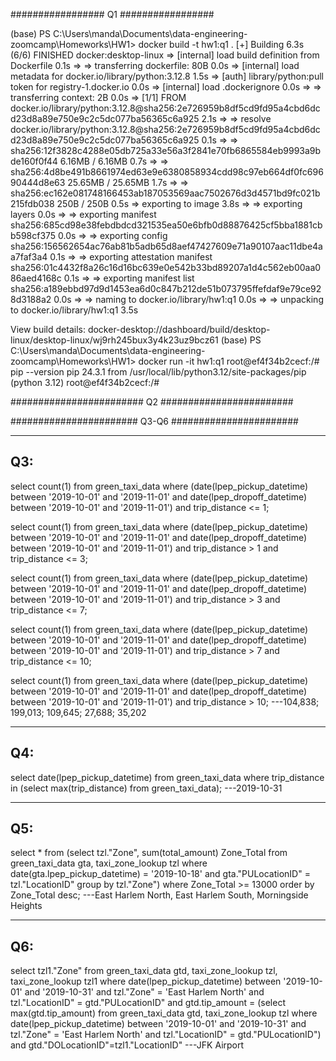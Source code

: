 #################
Q1
#################

(base) PS C:\Users\manda\Documents\data-engineering-zoomcamp\Homeworks\HW1> docker build -t hw1:q1 .
[+] Building 6.3s (6/6) FINISHED                                                                          docker:desktop-linux
 => [internal] load build definition from Dockerfile                                                                      0.1s
 => => transferring dockerfile: 80B                                                                                       0.0s
 => [internal] load metadata for docker.io/library/python:3.12.8                                                          1.5s
 => [auth] library/python:pull token for registry-1.docker.io                                                             0.0s
 => [internal] load .dockerignore                                                                                         0.0s
 => => transferring context: 2B                                                                                           0.0s
 => [1/1] FROM docker.io/library/python:3.12.8@sha256:2e726959b8df5cd9fd95a4cbd6dcd23d8a89e750e9c2c5dc077ba56365c6a925    2.1s
 => => resolve docker.io/library/python:3.12.8@sha256:2e726959b8df5cd9fd95a4cbd6dcd23d8a89e750e9c2c5dc077ba56365c6a925    0.1s
 => => sha256:12f3828c4288e05db725a33e56a3f2841e70fb6865584eb9993a9bde160f0f44 6.16MB / 6.16MB                            0.7s
 => => sha256:4d8be491b8661974ed63e9e6380858934cdd98c97eb664df0fc69690444d8e63 25.65MB / 25.65MB                          1.7s
 => => sha256:ec162e081748166453ab187053569aac7502676d3d4571bd9fc021b215fdb038 250B / 250B                                0.5s
 => exporting to image                                                                                                    3.8s
 => => exporting layers                                                                                                   0.0s
 => => exporting manifest sha256:685cd98e38febdbdcd321535ea50e6bfb0d88876425cf5bba1881cbb598cf375                         0.0s
 => => exporting config sha256:156562654ac76ab81b5adb65d8aef47427609e71a90107aac11dbe4aa7faf3a4                           0.1s
 => => exporting attestation manifest sha256:01c4432f8a26c16d16bc639e0e542b33bd89207a1d4c562eb00aa086aed4168c             0.1s
 => => exporting manifest list sha256:a189ebbd97d9d1453ea6d0c847b212de51b073795ffefdaf9e79ce928d3188a2                    0.0s
 => => naming to docker.io/library/hw1:q1                                                                                 0.0s
 => => unpacking to docker.io/library/hw1:q1                                                                              3.5s

View build details: docker-desktop://dashboard/build/desktop-linux/desktop-linux/wj9rh245bux3y4k23uz9bcz61
(base) PS C:\Users\manda\Documents\data-engineering-zoomcamp\Homeworks\HW1> docker run -it hw1:q1
root@ef4f34b2cecf:/# pip --version
pip 24.3.1 from /usr/local/lib/python3.12/site-packages/pip (python 3.12)
root@ef4f34b2cecf:/#

########################
Q2
########################




#######################
Q3-Q6
#######################

-----------------------------------------------------------------
Q3:
-----------------------------------------------------------------

select count(1) from green_taxi_data
where (date(lpep_pickup_datetime) between '2019-10-01' and '2019-11-01'
and date(lpep_dropoff_datetime) between '2019-10-01' and '2019-11-01')
and trip_distance <= 1;

select count(1) from green_taxi_data
where (date(lpep_pickup_datetime) between '2019-10-01' and '2019-11-01'
and date(lpep_dropoff_datetime) between '2019-10-01' and '2019-11-01')
and trip_distance > 1
and trip_distance <= 3;

select count(1) from green_taxi_data
where (date(lpep_pickup_datetime) between '2019-10-01' and '2019-11-01'
and date(lpep_dropoff_datetime) between '2019-10-01' and '2019-11-01')
and trip_distance > 3
and trip_distance <= 7;

select count(1) from green_taxi_data
where (date(lpep_pickup_datetime) between '2019-10-01' and '2019-11-01'
and date(lpep_dropoff_datetime) between '2019-10-01' and '2019-11-01')
and trip_distance > 7
and trip_distance <= 10;

select count(1) from green_taxi_data
where (date(lpep_pickup_datetime) between '2019-10-01' and '2019-11-01'
and date(lpep_dropoff_datetime) between '2019-10-01' and '2019-11-01')
and trip_distance > 10;
---104,838; 199,013; 109,645; 27,688; 35,202


--------------------------------------------------------------------
Q4:
--------------------------------------------------------------------

select date(lpep_pickup_datetime)
from green_taxi_data
where trip_distance in (select max(trip_distance)
			from green_taxi_data);
---2019-10-31


--------------------------------------------------------------------
Q5:
--------------------------------------------------------------------

select * from
(select tzl."Zone", sum(total_amount) Zone_Total
from green_taxi_data gta, taxi_zone_lookup tzl
where date(gta.lpep_pickup_datetime) = '2019-10-18'
and gta."PULocationID" = tzl."LocationID"
group by tzl."Zone")
where Zone_Total >= 13000
order by Zone_Total desc;
---East Harlem North, East Harlem South, Morningside Heights

--------------------------------------------------------------------
Q6:
--------------------------------------------------------------------

select tzl1."Zone"
from green_taxi_data gtd, taxi_zone_lookup tzl, taxi_zone_lookup tzl1
where date(lpep_pickup_datetime) between '2019-10-01' and '2019-10-31'
and tzl."Zone" = 'East Harlem North'
and tzl."LocationID" = gtd."PULocationID"
and gtd.tip_amount = (select max(gtd.tip_amount)
					from green_taxi_data gtd, taxi_zone_lookup tzl
					where date(lpep_pickup_datetime) between '2019-10-01' and '2019-10-31'
					and tzl."Zone" = 'East Harlem North'
					and tzl."LocationID" = gtd."PULocationID")
and gtd."DOLocationID"=tzl1."LocationID"
---JFK Airport